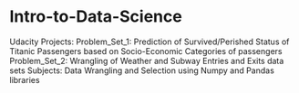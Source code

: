 # Intro-to-Data-Science
Udacity
Projects:
Problem_Set_1: Prediction of Survived/Perished Status of Titanic Passengers based on Socio-Economic Categories of passengers
Problem_Set_2: Wrangling of Weather and Subway Entries and Exits data sets
Subjects:
Data Wrangling and Selection using Numpy and Pandas libraries
